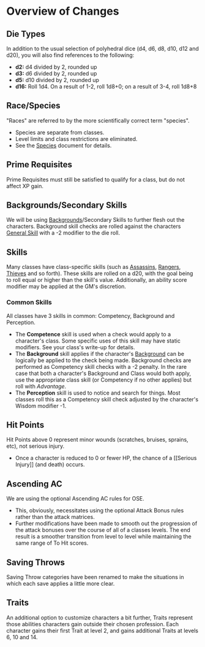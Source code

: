 # Overview of Changes

## Die Types
In addition to the usual selection of polyhedral dice (d4, d6, d8, d10, d12 and d20), you will also find references to the following:
- **d2:** d4 divided by 2, rounded up
- **d3:** d6 divided by 2, rounded up
- **d5:** d10 divided by 2, rounded up
- **d16:** Roll 1d4.  On a result of 1-2, roll 1d8+0; on a result of 3-4, roll 1d8+8

## Race/Species
"Races" are referred to by the more scientifically correct term "species".
- Species are separate from classes.
- Level limits and class restrictions are eliminated.
- See the [Species](species/Species.md) document for details.

## Prime Requisites
Prime Requisites must still be satisfied to qualify for a class, but do not affect XP gain.

## Backgrounds/Secondary Skills
We will be using [Backgrounds](characters/Backgrounds.md)/Secondary Skills to further flesh out the characters.  Background skill checks are rolled against the characters [General Skill](#General%20Skill) with a -2 modifier to the die roll.

## Skills
Many classes have class-specific skills (such as [Assassins](character_classes/Assassin.md), [Rangers](character_classes/Ranger.md), [Thieves](character_classes/Thief.md) and so forth).  These skills are rolled on a d20, with the goal being to roll equal or higher than the skill's value.  Additionally, an ability score modifier may be applied at the GM's discretion.

### Common Skills
All classes have 3 skills in common: Competency, Background and Perception.
- The **Competence** skill is used when a check would apply to a character's class.  Some specific uses of this skill may have static modifiers.  See your class's write-up for details.
- The **Background** skill applies if the character's [Background](characters/Backgrounds.md) can be logically be applied to the check being made.  Background checks are performed as Competency skill checks with a -2 penalty.  In the rare case that both a character's Background and Class would both apply, use the appropriate class skill (or Competency if no other applies) but roll with *Advantage*.
- The **Perception** skill is used to notice and search for things. Most classes roll this as a Competency skill check adjusted by the character's Wisdom modifier -1.

## Hit Points
Hit Points above 0 represent minor wounds (scratches, bruises, sprains, etc), not serious injury.  
- Once a character is reduced to 0 or fewer HP, the chance of a [[Serious Injury]] (and death) occurs.

## Ascending AC
We are using the optional Ascending AC rules for OSE.
- This, obviously, necessitates using the optional Attack Bonus rules rather than the attack matrices.
- Further modifications have been made to smooth out the progression of the attack bonuses over the course of all of a classes levels.  The end result is a smoother transition from level to level while maintaining the same range of To Hit scores.

## Saving Throws
Saving Throw categories have been renamed to make the situations in which each save applies a little more clear.

## Traits
An additional option to customize characters a bit further, Traits represent those abilities characters gain outside their chosen profession.  Each character gains their first Trait at level 2, and gains additional Traits at levels 6, 10 and 14.